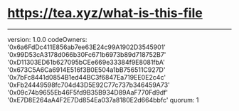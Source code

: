 # https://tea.xyz/what-is-this-file
---
version: 1.0.0
codeOwners:
'0x6a6FdDc411E856ab7ee63E24c99A1902D3545901'
'0x99D53cA3178d066b30Fc671b6973b89d718752B7'
'0xD11303ED61b627095bCEe669e33384f9E8081fbA'
'0x673C5A6Ca6914E516f3B0E504a1bB756511C927D'
'0x7bFc8441d0854B1ed44BC3f6847Ea719EE0E2c4c'
'0xFb24449598fc704d43D5E92C77c737b346459A73'
'0x09c74b9655Eb46F5fd9B35B934D89AaF770Fd9df'
'0xE7D8E264aA4F2E7Dd854Ea037a8180E2d664bbfc' quorum: 1
